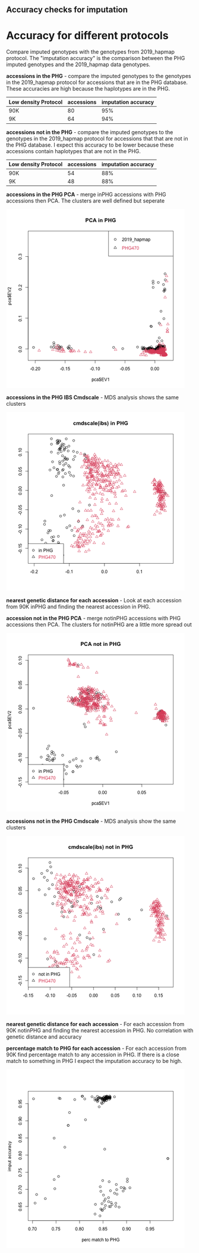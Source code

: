 <h2>Accuracy checks for imputation</h2>

# Accuracy for different protocols
Compare imputed genotypes with the genotypes from 2019_hapmap protocol. The "imputation accuracy" is the comparison between the PHG imputed genotypes and the 2019_hapmap data genotypes.

**accessions in the PHG** - compare the imputed genotypes to the genotypes in the 2019_hapmap protocol for accessions that are in the PHG database. These accuracies are high because the haplotypes are in the PHG.
  
| Low density Protocol | accessions | imputation accuracy |
|----------|-------------------|----------------|
| 90K      |      80           | 95%          |
| 9K       |      64           | 94%          |  

**accessions not in the PHG** - compare the imputed genotypes to the genotypes in the 2019_hapmap protocol for accessions that that are not in the PHG database. I expect this accuracy to be lower because these accessions contain haplotypes that are not in the PHG.
 
| Low density Protocol | accessions | imputation accuracy | 
|----------|-------------------|----------------|
| 90K      |     54     | 88%        |
| 9K       |     48     | 88%        |
 
**accessions in the PHG PCA** - merge inPHG accessions with PHG accessions then PCA. The clusters are well defined but seperate

![PCA in PHG](https://github.com/TriticeaeToolbox/PHGv2/blob/main/cluster-snprelate/images/snprelate-pca-90K-inPHG.png)

**accessions in the PHG IBS Cmdscale** - MDS analysis shows the same clusters

![PCA in PHG](https://github.com/TriticeaeToolbox/PHGv2/blob/main/cluster-snprelate/images/snprelate-90K-inPHG.png)

**nearest genetic distance for each accession** - Look at each accession from 90K inPHG and finding the nearest accession in PHG.

**accession not in the PHG PCA** - merge notinPHG accessions with PHG accessions then PCA. The clusters for notinPHG are a little more spread out

![PCA in PHG](https://github.com/TriticeaeToolbox/PHGv2/blob/main/cluster-snprelate/images/snprelate-pca-90K-notinPHG.png)

**accessions not in the PHG Cmdscale** - MDS analysis show the same clusters

![PCA in PHG](https://github.com/TriticeaeToolbox/PHGv2/blob/main/cluster-snprelate/images/snprelate-90K-notinPHG.png)

**nearest genetic distance for each accession** - For each accession from 90K notinPHG and finding the nearest accession in PHG. No correlation with genetic distance and accuracy

**percentage match to PHG for each accession** - For each accession from 90K find percentage match to any accession in PHG. If there is a close match to something in PHG I expect the imputation accuracy to be high.

![Imputed Accuracy vs PHG match](https://github.com/TriticeaeToolbox/PHGv2/blob/main/accuracy/images/accuracyVsmatch.png)



